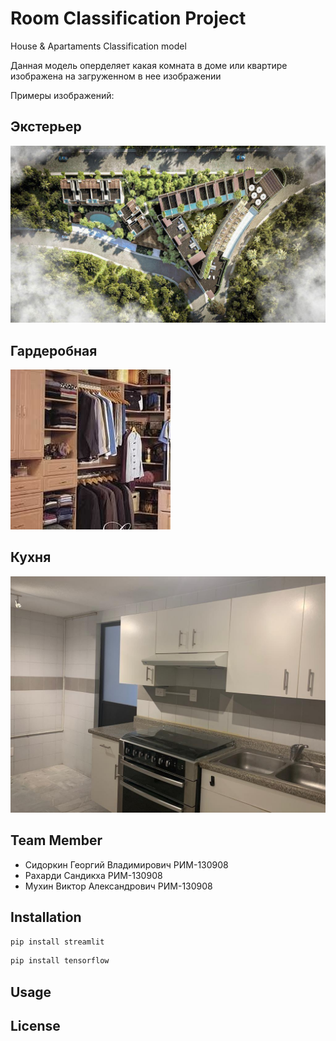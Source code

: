 # Room Classification Project

House & Apartaments Classification model

Данная модель оперделяет какая комната в доме или квартире изображена на загруженном в нее изображении

Примеры изображений:

## Экстерьер
![](/Exterior.jpeg)

## Гардеробная

![](/closets.jpg)

## Кухня

![](/kitchen.jpeg)

## Team Member
- Сидоркин Георгий Владимирович РИМ-130908
- Рахарди Сандикха РИМ-130908
- Мухин Виктор Александрович РИМ-130908

## Installation
```bash
pip install streamlit
```
```bash
pip install tensorflow
```

## Usage

## License